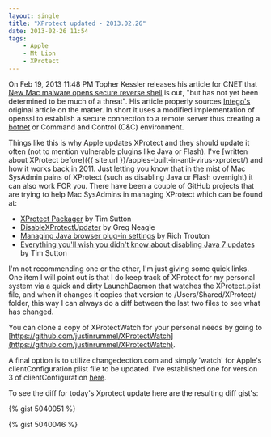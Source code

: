 ```yaml
---
layout: single
title: "XProtect updated - 2013.02.26"
date: 2013-02-26 11:54
tags:
    - Apple
    - Mt Lion
    - XProtect
---
```

On Feb 19, 2013 11:48 PM Topher Kessler releases his article for CNET that [New Mac malware opens secure reverse shell][8301-13727_7-57570100-263] is out, "but has not yet been determined to be much of a threat".  His article properly sources [Intego's][intego] original article on the matter. In short it uses a modified implementation of openssl to establish a secure connection to a remote server thus creating a [botnet][botnet] or Command and Control (C&C) environment.

Things like this is why Apple updates XProtect and they should update it often (not to mention vulnerable plugins like Java or Flash).  I've [written about XProtect before]({{ site.url }}/apples-built-in-anti-virus-xprotect/) and how it works back in 2011.  Just letting you know that in the mist of Mac SysAdmin pains of XProtect (such as disabling Java or Flash overnight) it can also work FOR you.  There have been a couple of GitHub projects that are trying to help Mac SysAdmins in managing XProtect which can be found at:

*	[XProtect Packager][timsutton] by Tim Sutton
*	[DisableXProtectUpdater][DisableXProtectUpdater] by Greg Neagle
*	[Managing Java browser plug-in settings][rtrouton] by Rich Trouton
*	[Everything you'll wish you didn't know about disabling Java 7 updates][macops] by Tim Sutton

I'm not recommending one or the other, I'm just giving some quick links.  One item I will point out is that I do keep track of XProtect for my personal system via a quick and dirty LaunchDaemon that watches the XProtect.plist file, and when it changes it copies that version to /Users/Shared/XProtect/ folder, this way I can always do a diff between the last two files to see what has changed.

You can clone a copy of XProtectWatch for your personal needs by going to [https://github.com/justinrummel/XProtectWatch](https://github.com/justinrummel/XProtectWatch).

A final option is to utilize changedection.com and simply 'watch' for Apple's clientConfiguration.plist file to be updated.  I've established one for version 3 of clientConfiguration [here][clientconfiguration3_log].

To see the diff for today's Xprotect update here are the resulting diff gist's:

{% gist 5040051 %}

{% gist 5040046 %}

[8301-13727_7-57570100-263]: http://reviews.cnet.com/8301-13727_7-57570100-263/new-mac-malware-opens-secure-reverse-shell
[intego]: http://www.intego.com/mac-security-blog/pint-sized-backdoor-for-os-x-discovered/
[botnet]: http://en.wikipedia.org/wiki/Botnet
[timsutton]: https://github.com/timsutton/XProtectPackager
[DisableXProtectUpdater]: http://managingosx.wordpress.com/2013/01/31/disabled-java-plugins-xprotect-updater/
[rtrouton]: http://derflounder.wordpress.com/2013/02/24/managing-java-browser-plug-in-settings-for-apples-xprotect-malware-protection/
[macops]: http://macops.ca/everything-youll-wish-you-didnt-know-about-disabling-java-7-updates/
[clientconfiguration3_log]: https://www.changedetection.com/log/apple/configuration/clientconfiguration3_log.html
